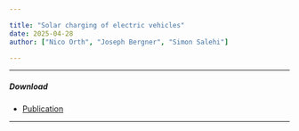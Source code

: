 ```yaml
---

title: "Solar charging of electric vehicles" 
date: 2025-04-28
author: ["Nico Orth", "Joseph Bergner", "Simon Salehi"]

---
```


---

##### Download

+ [Publication](https://solar.htw-berlin.de/studien/solares-laden-von-elektrofahrzeugen/)

---
